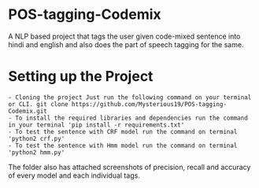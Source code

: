 # POS-tagging-Codemix

A NLP based project that tags the user given code-mixed sentence into hindi and english and also does the part of speech tagging for the same.
# Setting up the Project

    - Cloning the project Just run the following command on your terminal or CLI. git clone https://github.com/Mysterious19/POS-tagging-Codemix.git
    - To install the required libraries and dependencies run the command in your terminal 'pip install -r requirements.txt'
    - To test the sentence with CRF model run the command on terminal 'python2 crf.py'
    - To test the sentence with Hmm model run the command on terminal 'python2 hmm.py'
The folder also has attached screenshots of precision, recall and accuracy of every model and each individual tags.
